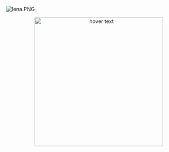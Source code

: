 ![lena.PNG](https://github.com/JohnVictor2017/matlab/blob/master/PDI/Subplot-equaliza%C3%A7%C3%A3o-histograma/lena-equaliza%C3%A7%C3%A3o-histograma.PNG)

<p align="center">
  <img src="https://github.com/JohnVictor2017/matlab/blob/master/PDI/Subplot-equaliza%C3%A7%C3%A3o-histograma/lena-equaliza%C3%A7%C3%A3o-histograma.PNG" width="350" title="hover text">
</p>
